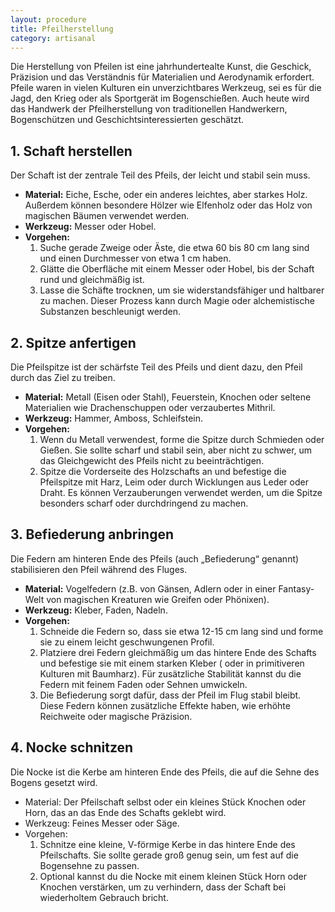 ```yaml
---
layout: procedure
title: Pfeilherstellung
category: artisanal
---
```


Die Herstellung von Pfeilen ist eine jahrhundertealte Kunst, die Geschick, Präzision und das Verständnis für Materialien
und Aerodynamik erfordert. Pfeile waren in vielen Kulturen ein unverzichtbares Werkzeug, sei es für die Jagd, den Krieg
oder als Sportgerät im Bogenschießen. Auch heute wird das Handwerk der Pfeilherstellung von traditionellen Handwerkern,
Bogenschützen und Geschichtsinteressierten geschätzt.

## 1. Schaft herstellen

Der Schaft ist der zentrale Teil des Pfeils, der leicht und stabil sein muss.

- **Material:** Eiche, Esche, oder ein anderes leichtes, aber starkes Holz. Außerdem können besondere Hölzer wie
  Elfenholz oder das Holz von magischen Bäumen verwendet werden.
- **Werkzeug:** Messer oder Hobel.
- **Vorgehen:**
    1. Suche gerade Zweige oder Äste, die etwa 60 bis 80 cm lang sind und einen Durchmesser von etwa 1 cm haben.
    2. Glätte die Oberfläche mit einem Messer oder Hobel, bis der Schaft rund und gleichmäßig ist.
    3. Lasse die Schäfte trocknen, um sie widerstandsfähiger und haltbarer zu machen. Dieser Prozess kann durch Magie
       oder alchemistische Substanzen beschleunigt werden.

## 2. Spitze anfertigen

Die Pfeilspitze ist der schärfste Teil des Pfeils und dient dazu, den Pfeil durch das Ziel zu treiben.

- **Material:** Metall (Eisen oder Stahl), Feuerstein, Knochen oder seltene Materialien wie Drachenschuppen oder
  verzaubertes Mithril.
- **Werkzeug:** Hammer, Amboss, Schleifstein.
- **Vorgehen:**
    1. Wenn du Metall verwendest, forme die Spitze durch Schmieden oder Gießen. Sie sollte scharf und stabil sein, aber
       nicht zu schwer, um das Gleichgewicht des Pfeils nicht zu beeinträchtigen.
    2. Spitze die Vorderseite des Holzschafts an und befestige die Pfeilspitze mit Harz, Leim oder durch Wicklungen aus
       Leder oder Draht. Es können Verzauberungen verwendet werden, um die Spitze besonders scharf oder durchdringend zu
       machen.

## 3. Befiederung anbringen

Die Federn am hinteren Ende des Pfeils (auch „Befiederung“ genannt) stabilisieren den Pfeil während des Fluges.

- **Material:** Vogelfedern (z.B. von Gänsen, Adlern oder in einer Fantasy-Welt von magischen Kreaturen wie Greifen oder
  Phönixen).
- **Werkzeug:** Kleber, Faden, Nadeln.
- **Vorgehen:**
    1. Schneide die Federn so, dass sie etwa 12-15 cm lang sind und forme sie zu einem leicht geschwungenen Profil.
    2. Platziere drei Federn gleichmäßig um das hintere Ende des Schafts und befestige sie mit einem starken Kleber (
       oder in primitiveren Kulturen mit Baumharz). Für zusätzliche Stabilität kannst du die Federn mit feinem Faden
       oder Sehnen umwickeln.
    3. Die Befiederung sorgt dafür, dass der Pfeil im Flug stabil bleibt. Diese Federn können zusätzliche Effekte haben,
       wie erhöhte Reichweite oder magische Präzision.

## 4. Nocke schnitzen

Die Nocke ist die Kerbe am hinteren Ende des Pfeils, die auf die Sehne des Bogens gesetzt wird.

- Material: Der Pfeilschaft selbst oder ein kleines Stück Knochen oder Horn, das an das Ende des Schafts geklebt wird.
- Werkzeug: Feines Messer oder Säge.
- Vorgehen:
    1. Schnitze eine kleine, V-förmige Kerbe in das hintere Ende des Pfeilschafts. Sie sollte gerade groß genug sein, um
       fest auf die Bogensehne zu passen.
    2. Optional kannst du die Nocke mit einem kleinen Stück Horn oder Knochen verstärken, um zu verhindern, dass der
       Schaft bei wiederholtem Gebrauch bricht.